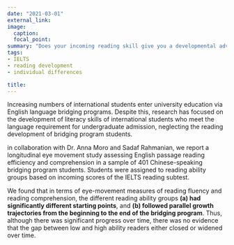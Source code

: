 ```yaml
---
date: "2021-03-01"
external_link: 
image:
  caption: 
  focal_point: 
summary: "Does your incoming reading skill give you a developmental advantage in an academic English bridging program? This longitudinal eye-movement study of over 400 EFL students showed that if you enter a bridging program with stronger English reading proficiency, you may have a head start in your reading fluency and reading comprehension. However, **students of all incoming reading ability levels** develop reading fluency and comprehension **at the same rate**. This project was published in [Bilingualism: Language & Cognition](https://doi.org/10.1017/S1366728922000542)."
tags:
- IELTS
- reading development
- individual differences

title:
---
```

Increasing numbers of international students enter university education via English language bridging programs. Despite this, research has focused on the development of literacy skills of international students who meet the language requirement for undergraduate admission, neglecting the reading development of bridging program students. 

in collaboration with Dr. Anna Moro and Sadaf Rahmanian, we report a longitudinal eye movement study assessing English passage reading efficiency and comprehension in a sample of 401 Chinese-speaking bridging program students. Students were assigned to reading ability groups based on incoming scores of the IELTS reading subtest. 

We found that in terms of eye-movement measures of reading fluency and reading comprehension, the different reading ability groups **(a) had significantly different starting points**, and **(b) followed parallel growth trajectories from the beginning to the end of the bridging program**. Thus, although there was significant progress over time, there was no evidence that the gap between low and high ability readers either closed or widened over time.

<br><br>
